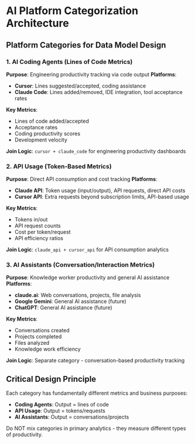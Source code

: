 # AI Platform Categorization Architecture

## Platform Categories for Data Model Design

### 1. AI Coding Agents (Lines of Code Metrics)
**Purpose**: Engineering productivity tracking via code output
**Platforms**: 
- **Cursor**: Lines suggested/accepted, coding assistance
- **Claude Code**: Lines added/removed, IDE integration, tool acceptance rates

**Key Metrics**: 
- Lines of code added/accepted
- Acceptance rates
- Coding productivity scores
- Development velocity

**Join Logic**: `cursor + claude_code` for engineering productivity dashboards

### 2. API Usage (Token-Based Metrics)  
**Purpose**: Direct API consumption and cost tracking
**Platforms**:
- **Claude API**: Token usage (input/output), API requests, direct API costs
- **Cursor API**: Extra requests beyond subscription limits, API-based usage

**Key Metrics**:
- Tokens in/out
- API request counts  
- Cost per token/request
- API efficiency ratios

**Join Logic**: `claude_api + cursor_api` for API consumption analytics

### 3. AI Assistants (Conversation/Interaction Metrics)
**Purpose**: Knowledge worker productivity and general AI assistance
**Platforms**:
- **claude.ai**: Web conversations, projects, file analysis
- **Google Gemini**: General AI assistance (future)
- **ChatGPT**: General AI assistance (future)

**Key Metrics**:
- Conversations created
- Projects completed
- Files analyzed
- Knowledge work efficiency

**Join Logic**: Separate category - conversation-based productivity tracking

## Critical Design Principle
Each category has fundamentally different metrics and business purposes:
- **Coding Agents**: Output = lines of code
- **API Usage**: Output = tokens/requests  
- **AI Assistants**: Output = conversations/projects

Do NOT mix categories in primary analytics - they measure different types of productivity.